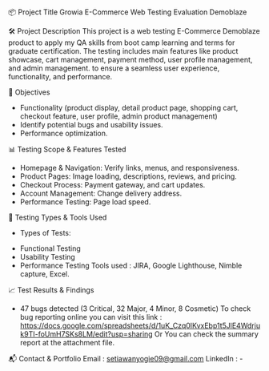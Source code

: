 📦 Project Title
Growia E-Commerce Web Testing Evaluation Demoblaze

🛠️ Project Description
This project is a web testing E-Commerce Demoblaze product to apply my QA skills from boot camp learning and terms for graduate certification. The testing includes main features like product showcase, cart management, payment method, user profile management, and admin management. to ensure a seamless user experience, functionality, and performance.

🎯 Objectives
- Functionality (product display, detail product page, shopping cart, checkout feature, user profile, admin product management)
- Identify potential bugs and usability issues.
- Performance optimization.

📊 Testing Scope & Features Tested
- Homepage & Navigation: Verify links, menus, and responsiveness.
- Product Pages: Image loading, descriptions, reviews, and pricing.
- Checkout Process: Payment gateway, and cart updates.
- Account Management: Change delivery address.
- Performance Testing: Page load speed.

🧪 Testing Types & Tools Used
* Types of Tests:
- Functional Testing
- Usability Testing
- Performance Testing
Tools used : JIRA, Google Lighthouse, Nimble capture, Excel.

📈 Test Results & Findings
- 47 bugs detected (3 Critical, 32 Major, 4 Minor, 8 Cosmetic)
To check bug reporting online you can visit this link : https://docs.google.com/spreadsheets/d/1uK_Czq0IKvxEbp1t5JlE4Wdrjuk9TI-foUmH7SKs8LM/edit?usp=sharing
Or You can check the summary report at the attachment file.

📬 Contact & Portfolio
Email : setiawanyogie09@gmail.com
LinkedIn : -

